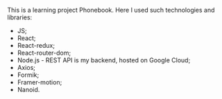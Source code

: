 This is a learning project Phonebook. Here I used such technologies and libraries:

- JS;
- React;
- React-redux;
- React-router-dom;
- Node.js - REST API is my backend, hosted on Google Cloud;
- Axios;
- Formik;
- Framer-motion;
- Nanoid.
